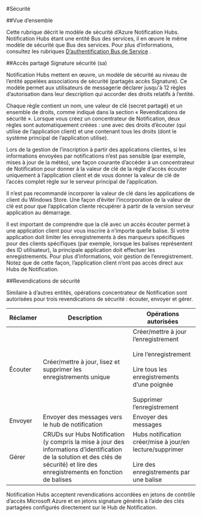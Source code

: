 <properties
    pageTitle="Sécurité pour Hubs de Notification"
    description="Cette rubrique explique la sécurité pour hubs notification Azure."
    services="notification-hubs"
    documentationCenter=".net"
    authors="ysxu"
    manager="erikre"
    editor=""/>

<tags
    ms.service="notification-hubs"
    ms.workload="mobile"
    ms.tgt_pltfrm="mobile-multiple"
    ms.devlang="multiple"
    ms.topic="article"
    ms.date="06/29/2016"
    ms.author="yuaxu"/>

#<a name="security"></a>Sécurité

##<a name="overview"></a>Vue d’ensemble

Cette rubrique décrit le modèle de sécurité d’Azure Notification Hubs. Notification Hubs étant une entité Bus des services, il en œuvre le même modèle de sécurité que Bus des services. Pour plus d’informations, consultez les rubriques [D’authentification Bus de Service](https://msdn.microsoft.com/library/azure/dn155925.aspx) .

##<a name="shared-access-signature-security-sas"></a>Accès partagé Signature sécurité (sa) 

Notification Hubs mettent en œuvre, un modèle de sécurité au niveau de l’entité appelées associations de sécurité (partagés accès Signature). Ce modèle permet aux utilisateurs de messagerie déclarer jusqu'à 12 règles d’autorisation dans leur description qui accorder des droits relatifs à l’entité.

Chaque règle contient un nom, une valeur de clé (secret partagé) et un ensemble de droits, comme indiqué dans la section « Revendications de sécurité ». Lorsque vous créez un concentrateur de Notification, deux règles sont automatiquement créées : une avec des droits d’écouter (qui utilise de l’application client) et une contenant tous les droits (dont le système principal de l’application utilise).

Lors de la gestion de l’inscription à partir des applications clientes, si les informations envoyées par notifications n’est pas sensible (par exemple, mises à jour de la météo), une façon courante d’accéder à un concentrateur de Notification pour donner à la valeur de clé de la règle d’accès écouter uniquement à l’application client et de vous donner la valeur de clé de l’accès complet règle sur le serveur principal de l’application.

Il n’est pas recommandé incorporer la valeur de clé dans les applications de client du Windows Store. Une façon d’éviter l’incorporation de la valeur de clé est pour que l’application cliente récupérer à partir de la version serveur application au démarrage.

Il est important de comprendre que la clé avec un accès écouter permet à une application client pour vous inscrire à n’importe quelle balise. Si votre application doit limiter les enregistrements à des marqueurs spécifiques pour des clients spécifiques (par exemple, lorsque les balises représentent des ID utilisateur), la principale application doit effectuer les enregistrements. Pour plus d’informations, voir gestion de l’enregistrement. Notez que de cette façon, l’application client n’ont pas accès direct aux Hubs de Notification.

##<a name="security-claims"></a>Revendications de sécurité

Similaire à d’autres entités, opérations concentrateur de Notification sont autorisées pour trois revendications de sécurité : écouter, envoyer et gérer.

| Réclamer | Description | Opérations autorisées |
|-------|-------------|--------------------|
| Écouter | Créer/mettre à jour, lisez et supprimer les enregistrements unique | Créer/mettre à jour l’enregistrement<br><br>Lire l’enregistrement<br><br>Lire tous les enregistrements d’une poignée<br><br>Supprimer l’enregistrement |
| Envoyer | Envoyer des messages vers le hub de notification | Envoyer des messages |
| Gérer | CRUDs sur Hubs Notification (y compris la mise à jour des informations d’identification de la solution et des clés de sécurité) et lire des enregistrements en fonction de balises | Hubs notification créer/mise à jour/en lecture/supprimer<br><br>Lire des enregistrements par une balise |


Notification Hubs acceptent revendications accordées en jetons de contrôle d’accès Microsoft Azure et en jetons signature générés à l’aide des clés partagées configurés directement sur le Hub de Notification.